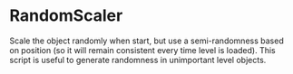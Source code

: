 # RandomScaler

Scale the object randomly when start, but use a semi-randomness based on position (so it will remain consistent every time level is loaded).
This script is useful to generate randomness in unimportant level objects.